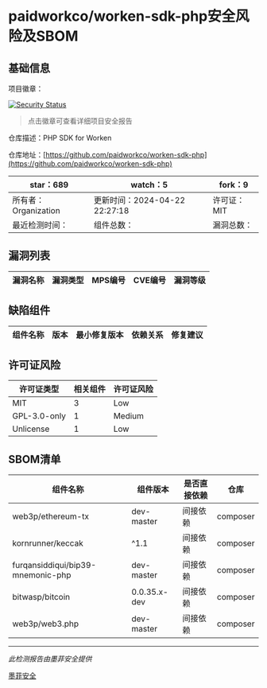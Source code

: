 # paidworkco/worken-sdk-php安全风险及SBOM

## 基础信息

项目徽章：

[![Security Status](https://www.murphysec.com/platform3/v31/badge/1782848326391963648.svg)](https://www.murphysec.com/console/report/1766182201137307648/1782848326391963648)

> 点击徽章可查看详细项目安全报告

仓库描述：PHP SDK for Worken

仓库地址：[https://github.com/paidworkco/worken-sdk-php](https://github.com/paidworkco/worken-sdk-php)

| star：689 | watch：5 | fork：9 |
| ----------- | -------------- | ------------ |
| 所有者：Organization | 更新时间：2024-04-22 22:27:18 | 许可证：MIT |
| 最近检测时间： | 组件总数： | 漏洞总数： |




## 漏洞列表

| 漏洞名称 | 漏洞类型 | MPS编号 | CVE编号 | 漏洞等级 |
| ------- | ------ | ------- | ------ | ----- |





## 缺陷组件

| 组件名称 | 版本 | 最小修复版本 | 依赖关系 | 修复建议 |
| -------- | ---- | ------------ | -------- | -------- |





## 许可证风险

| 许可证类型 | 相关组件 | 许可证风险 |
| ---------- | -------- | ---------- |
|MIT|3|Low|
|GPL-3.0-only|1|Medium|
|Unlicense|1|Low|




## SBOM清单

| 组件名称 | 组件版本 | 是否直接依赖 | 仓库 |
| -------- | -------- | ------------ | ---- |
|web3p/ethereum-tx|dev-master|间接依赖|composer|
|kornrunner/keccak|^1.1|间接依赖|composer|
|furqansiddiqui/bip39-mnemonic-php|dev-master|间接依赖|composer|
|bitwasp/bitcoin|0.0.35.x-dev|间接依赖|composer|
|web3p/web3.php|dev-master|间接依赖|composer|


------

*此检测报告由墨菲安全提供*

[墨菲安全](www.murphysec.com)
